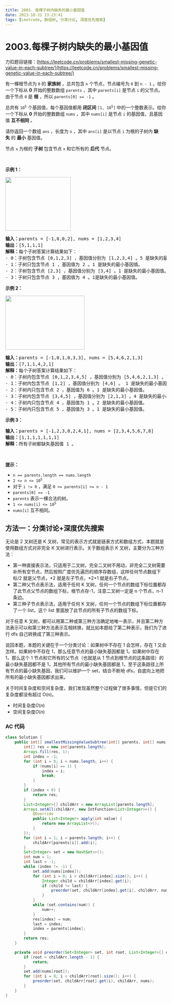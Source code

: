 ```yaml
---
title: 2003. 每棵子树内缺失的最小基因值
date: 2023-10-31 13:23:41
tags: [Leetcode, 数组树, 分类讨论, 深度优先搜索]
---
```


# 2003.每棵子树内缺失的最小基因值

力扣题目链接：[https://leetcode.cn/problems/smallest-missing-genetic-value-in-each-subtree/](https://leetcode.cn/problems/smallest-missing-genetic-value-in-each-subtree/)

<p>有一棵根节点为 <code>0</code>&nbsp;的 <strong>家族树</strong>&nbsp;，总共包含 <code>n</code>&nbsp;个节点，节点编号为 <code>0</code>&nbsp;到 <code>n - 1</code>&nbsp;。给你一个下标从 <strong>0</strong>&nbsp;开始的整数数组 <code>parents</code>&nbsp;，其中&nbsp;<code>parents[i]</code>&nbsp;是节点 <code>i</code>&nbsp;的父节点。由于节点 <code>0</code>&nbsp;是 <strong>根</strong>&nbsp;，所以&nbsp;<code>parents[0] == -1</code>&nbsp;。</p>

<p>总共有&nbsp;<code>10<sup>5</sup></code>&nbsp;个基因值，每个基因值都用 <strong>闭区间</strong>&nbsp;<code>[1, 10<sup>5</sup>]</code>&nbsp;中的一个整数表示。给你一个下标从&nbsp;<strong>0</strong>&nbsp;开始的整数数组&nbsp;<code>nums</code>&nbsp;，其中&nbsp;<code>nums[i]</code>&nbsp;是节点 <code>i</code>&nbsp;的基因值，且基因值 <strong>互不相同</strong>&nbsp;。</p>

<p>请你返回一个数组<em>&nbsp;</em><code>ans</code>&nbsp;，长度为&nbsp;<code>n</code>&nbsp;，其中&nbsp;<code>ans[i]</code>&nbsp;是以节点&nbsp;<code>i</code>&nbsp;为根的子树内 <b>缺失</b>&nbsp;的&nbsp;<strong>最小</strong>&nbsp;基因值。</p>

<p>节点 <code>x</code>&nbsp;为根的 <strong>子树&nbsp;</strong>包含节点 <code>x</code>&nbsp;和它所有的 <strong>后代</strong>&nbsp;节点。</p>

<p>&nbsp;</p>

<p><strong>示例 1：</strong></p>

<p><img alt="" src="https://assets.leetcode.com/uploads/2021/08/23/case-1.png" style="width: 204px; height: 167px;"></p>

<pre><b>输入：</b>parents = [-1,0,0,2], nums = [1,2,3,4]
<b>输出：</b>[5,1,1,1]
<b>解释：</b>每个子树答案计算结果如下：
- 0：子树包含节点 [0,1,2,3] ，基因值分别为 [1,2,3,4] 。5 是缺失的最小基因值。
- 1：子树只包含节点 1 ，基因值为 2 。1 是缺失的最小基因值。
- 2：子树包含节点 [2,3] ，基因值分别为 [3,4] 。1 是缺失的最小基因值。
- 3：子树只包含节点 3 ，基因值为 4 。1是缺失的最小基因值。
</pre>

<p><strong>示例 2：</strong></p>

<p><img alt="" src="https://assets.leetcode.com/uploads/2021/08/23/case-2.png" style="width: 247px; height: 168px;"></p>

<pre><b>输入：</b>parents = [-1,0,1,0,3,3], nums = [5,4,6,2,1,3]
<b>输出：</b>[7,1,1,4,2,1]
<b>解释：</b>每个子树答案计算结果如下：
- 0：子树内包含节点 [0,1,2,3,4,5] ，基因值分别为 [5,4,6,2,1,3] 。7 是缺失的最小基因值。
- 1：子树内包含节点 [1,2] ，基因值分别为 [4,6] 。 1 是缺失的最小基因值。
- 2：子树内只包含节点 2 ，基因值为 6 。1 是缺失的最小基因值。
- 3：子树内包含节点 [3,4,5] ，基因值分别为 [2,1,3] 。4 是缺失的最小基因值。
- 4：子树内只包含节点 4 ，基因值为 1 。2 是缺失的最小基因值。
- 5：子树内只包含节点 5 ，基因值为 3 。1 是缺失的最小基因值。
</pre>

<p><strong>示例 3：</strong></p>

<pre><b>输入：</b>parents = [-1,2,3,0,2,4,1], nums = [2,3,4,5,6,7,8]
<b>输出：</b>[1,1,1,1,1,1,1]
<b>解释：</b>所有子树都缺失基因值 1 。
</pre>

<p>&nbsp;</p>

<p><strong>提示：</strong></p>

<ul>
	<li><code>n == parents.length == nums.length</code></li>
	<li><code>2 &lt;= n &lt;= 10<sup>5</sup></code></li>
	<li>对于&nbsp;<code>i != 0</code>&nbsp;，满足&nbsp;<code>0 &lt;= parents[i] &lt;= n - 1</code></li>
	<li><code>parents[0] == -1</code></li>
	<li><code>parents</code>&nbsp;表示一棵合法的树。</li>
	<li><code>1 &lt;= nums[i] &lt;= 10<sup>5</sup></code></li>
	<li><code>nums[i]</code>&nbsp;互不相同。</li>
</ul>

## 方法一：分类讨论+深度优先搜索

无论是 2 叉树还是 K 叉树，常见的表示方式就是链表方式和数组方式，本题就是使用数组方式对非完全 K 叉树进行表示。关于数组表示 K 叉树，主要分为三种方法：

- 第一种直接表示法，只适用于二叉树，完全二叉树不用动，非完全二叉树需要补所有空节点，然后按照广度优先遍历的顺序存数组，这样任何节点数组下标/2 就是父节点，*2 就是左子节点，*2+1 就是右子节点。
- 第二种父节点表示法，适用于任何 K 叉树，任何一个节点的数组下标位置都存了此节点父节点的数组下标，根节点存-1，注意二叉树一定是 n 个节点，n-1 条边。
- 第三种子节点表示法，适用于任何 K 叉树，任何一个节点的数组下标位置都存了一个 list，这个 list 里面放了此节点的所有子节点的数组下标。

对于任意 K 叉树，都可以用第二种或第三种方法确定地唯一表示，并且第二种方法表示可以和第三种方法表示互相转换，就比如本题给了第二种表示，我们为了进行 dfs 自己转换成了第三种表示。

说回本题，本题的关键在于一个分类讨论：如果树中不存在 1 会怎样，存在 1 又会怎样。如果树中不存在 1，那么任意节点的最小缺失基因都是 1。如果树中存在 1，那么这个 1 节点和它所有的父节点（也就是从 1 节点到根节点的这条路径）的最小缺失基因都不是 1，其他所有节点的最小缺失基因都是 1，至于这条路径上所有节点的最小缺失基因，我们可以维护一个 set，结合不断地 dfs，自底向上地把所有的最小缺失基因都求出来。

关于时间复杂度和空间复杂度，我们发现虽然整个过程做了很多事情，但是它们的复杂度都没有超过 O(n)。

- 时间复杂度$O(n)$
- 空间复杂度$O(n)$

### AC 代码

```java
class Solution {
    public int[] smallestMissingValueSubtree(int[] parents, int[] nums) {
        int[] res = new int[parents.length];
        Arrays.fill(res, 1);
        int index = -1;
        for (int i = 0; i < nums.length; i++) {
            if (nums[i] == 1) {
                index = i;
                break;
            }
        }
        if (index < 0) {
            return res;
        }
        List<Integer>[] childArr = new ArrayList[parents.length];
        Arrays.setAll(childArr, new IntFunction<List<Integer>>() {
            @Override
            public List<Integer> apply(int value) {
                return new ArrayList<>();
            }
        });
        for (int i = 1; i < parents.length; i++) {
            childArr[parents[i]].add(i);
        }
        Set<Integer> set = new HashSet<>();
        int num = 1;
        int last = -1;
        while (index != -1) {
            set.add(nums[index]);
            for (int i = 0; i < childArr[index].size(); i++) {
                Integer child = childArr[index].get(i);
                if (child != last) {
                    preorder(set, childArr[index].get(i), childArr, nums);
                }
            }
            while (set.contains(num)) {
                num++;
            }
            res[index] = num;
            last = index;
            index = parents[index];
        }
        return res;
    }

    private void preorder(Set<Integer> set, int root, List<Integer>[] childArr, int[] nums) {
        if (root > childArr.length - 1) {
            return;
        }
        set.add(nums[root]);
        for (int i = 0; i < childArr[root].size(); i++) {
            preorder(set, childArr[root].get(i), childArr, nums);
        }
    }
}
```
